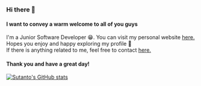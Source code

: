 ### Hi there 👋
#### I want to convey a warm welcome to all of you guys

I'm a Junior Software Developer :grin:. You can visit my personal website [here.](https://sutantoadi.codes) <br />
Hopes you enjoy and happy exploring my profile :hugs: <br />
If there is anything related to me, feel free to contact [here.](https://api.whatsapp.com/send?phone=+6287799543730&text=%20HiSutanto)

#### Thank you and have a great day!

[![Sutanto's GitHub stats](https://github-readme-stats.vercel.app/api?username=SutantoAdiNugroho)](https://github.com/SutantoAdiNugroho/github-readme-stats)
